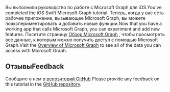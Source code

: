 <!-- markdownlint-disable MD002 MD041 -->

<span data-ttu-id="c9357-101">Вы выполнили руководство по работе с Microsoft Graph для iOS.</span><span class="sxs-lookup"><span data-stu-id="c9357-101">You've completed the iOS Swift Microsoft Graph tutorial.</span></span> <span data-ttu-id="c9357-102">Теперь, когда у вас есть рабочее приложение, вызывающее Microsoft Graph, вы можете поэкспериментировать и добавить новые функции.</span><span class="sxs-lookup"><span data-stu-id="c9357-102">Now that you have a working app that calls Microsoft Graph, you can experiment and add new features.</span></span> <span data-ttu-id="c9357-103">Посетите страницу [Обзор Microsoft Graph](/graph/overview) , чтобы просмотреть все данные, к которым можно получить доступ с помощью Microsoft Graph.</span><span class="sxs-lookup"><span data-stu-id="c9357-103">Visit the [Overview of Microsoft Graph](/graph/overview) to see all of the data you can access with Microsoft Graph.</span></span>

## <a name="feedback"></a><span data-ttu-id="c9357-104">Отзывы</span><span class="sxs-lookup"><span data-stu-id="c9357-104">Feedback</span></span>

<span data-ttu-id="c9357-105">Сообщите о нем в [репозиторий GitHub](https://github.com/microsoftgraph/msgraph-training-ios-swift).</span><span class="sxs-lookup"><span data-stu-id="c9357-105">Please provide any feedback on this tutorial in the [GitHub repository](https://github.com/microsoftgraph/msgraph-training-ios-swift).</span></span>
